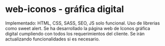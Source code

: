 # web-iconos -  gráfica digital
Implementado: HTML, CSS, SASS, SEO, JS solo funcional. Uso de librerias como sweet alert.
Se ha desarrollado la página web de Iconos gráfica digital cumpliendo con todos los requerimientos del cliente. Se irán actualizando funcionalidades si es necesario.
